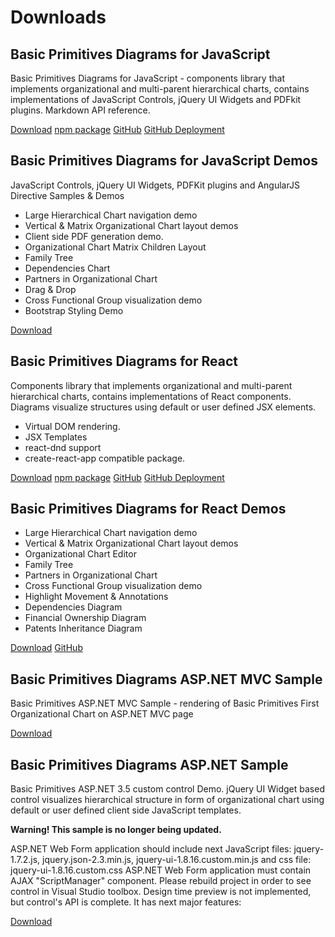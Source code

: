 # Downloads

## Basic Primitives Diagrams for JavaScript
Basic Primitives Diagrams for JavaScript - components library that implements organizational and multi-parent hierarchical charts, contains implementations of JavaScript Controls, jQuery UI Widgets and PDFkit plugins. Markdown API reference.

[Download](files/BasicPrimitives5.zip) [npm package](https://www.npmjs.com/package/basicprimitives) [GitHub](https://github.com/BasicPrimitives/javascript) [GitHub Deployment](https://basicprimitives.github.io/javascript/)

## Basic Primitives Diagrams for JavaScript Demos
JavaScript Controls, jQuery UI Widgets, PDFKit plugins and AngularJS Directive Samples & Demos
* Large Hierarchical Chart navigation demo
* Vertical & Matrix Organizational Chart layout demos
* Client side PDF generation demo.
* Organizational Chart Matrix Children Layout 
* Family Tree
* Dependencies Chart
* Partners in Organizational Chart
* Drag & Drop
* Cross Functional Group visualization demo
* Bootstrap Styling Demo

[Download](files/BasicPrimitivesDemo.zip)


## Basic Primitives Diagrams for React
Components library that implements organizational and multi-parent hierarchical charts, contains implementations of React components. Diagrams visualize structures using default or user defined JSX elements. 
* Virtual DOM rendering.
* JSX Templates
* react-dnd support
* create-react-app compatible package.

[Download](files/BasicPrimitivesDiagramsReact.zip) [npm package](https://www.npmjs.com/package/basicprimitivesreact) [GitHub](https://github.com/BasicPrimitives/react) [GitHub Deployment](https://basicprimitives.github.io/react/)

## Basic Primitives Diagrams for React Demos
* Large Hierarchical Chart navigation demo
* Vertical & Matrix Organizational Chart layout demos
* Organizational Chart Editor 
* Family Tree
* Partners in Organizational Chart
* Cross Functional Group visualization demo
* Highlight Movement & Annotations
* Dependencies Diagram
* Financial Ownership Diagram
* Patents Inheritance Diagram

[Download](files/BasicPrimitivesDiagramsReactDemo.zip) [GitHub](https://github.com/BasicPrimitives/react-demo)

## Basic Primitives Diagrams ASP.NET MVC Sample
Basic Primitives ASP.NET MVC Sample - rendering of Basic Primitives First Organizational Chart on ASP.NET MVC page

[Download](files/BasicPrimitivesAspNetMvcSample.zip)

## Basic Primitives Diagrams ASP.NET Sample

Basic Primitives ASP.NET 3.5 custom control Demo. jQuery UI Widget based control visualizes hierarchical structure in form of organizational chart using default or user defined client side JavaScript templates.

**Warning! This sample is no longer being updated.**

ASP.NET Web Form application should include next JavaScript files: jquery-1.7.2.js, jquery.json-2.3.min.js, jquery-ui-1.8.16.custom.min.js and css file: jquery-ui-1.8.16.custom.css
ASP.NET Web Form application must contain AJAX "ScriptManager" component.
Please rebuild project in order to see control in Visual Studio toolbox. Design time preview is not implemented, but control's API is complete.
It has next major features:

[Download](files/BasicPrimitivesAspNetSample.zip)
